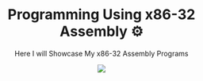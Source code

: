 <h1 align="center">Programming Using x86-32 Assembly ⚙️</h1>

<p align="center">Here I will Showcase My x86-32 Assembly Programs</p>

<p align="center"><img src="https://img.shields.io/badge/Assembly-white?style=for-the-badge&logo=exercism&logoColor=white&labelColor=rgb(160%2C%2078%2C%200)&color=rgb(160%2C%2078%2C%200)"/></p>
